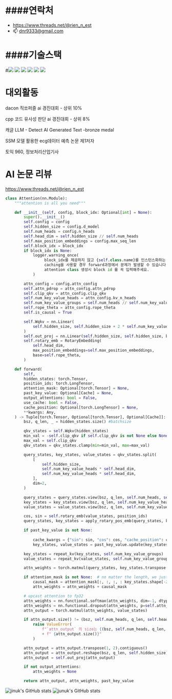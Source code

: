 ####연락처
=============
- https://www.threads.net/@rien_n_est
- 📫 dnr9333@gmail.com


####기술스택 
=============
#<img src="https://img.shields.io/badge/PyTorch-EE4C2C?style=flat-square&logo=#PyTorch&logoColor=D1180B"/>
<img src="https://img.shields.io/badge/C++-345F53?style=flat-square&logo=C++&logoColor=345F53"/>
<img
src="https://img.shields.io/badge/FASTAPI-43EED6?style=flat-square&logo=#009688&logoColor=43EED6"/>
<img src="https://img.shields.io/badge/Django-0A3711?style=flat-square&logo=#Django&logoColor=0A3711"/>
<img src="https://img.shields.io/badge/Flutter-99CCFF?style=flat-square&logo=#Flutter&logoColor=99CCFF"/>
<img src="https://img.shields.io/badge/Docker-00q9F4?style=flat-square&logo=#Docker&logoColor=0019F4"/>









대외활동
===========

dacon 직쏘퍼즐 ai 경진대회 - 상위 10%

cpp 코드 유사성 판단 ai 경진대회 - 상위 8%

캐글 LLM - Detect AI Generated Text -bronze medal
 
SSM 모델 활용한 ecg데이터 예측 논문 제1저자

토익 960, 정보처리산업기사 

AI 논문 리뷰 
===========
<https://www.threads.net/@rien_n_est>


```python
class Attention(nn.Module):
    """attention is all you need"""

    def __init__(self, config, block_idx: Optional[int] = None):
        super().__init__()
        self.config = config
        self.hidden_size = config.d_model
        self.num_heads = config.n_heads
        self.head_dim = self.hidden_size // self.num_heads
        self.max_position_embeddings = config.max_seq_len
        self.block_idx = block_idx
        if block_idx is None:
            logger.warning_once(
                 block_idx를 제공하지 않고 {self.class.name}를 인스턴스화하는 것은 권장되지 않으며,
                 caching을 사용할 경우 forward과정에서 문제가 발생할 수 있습니다.
                 attention class 생성시 block id 를 꼭 입력해주세요.
            )

        attn_config = config.attn_config
        self.attn_pdrop = attn_config.attn_pdrop
        self.clip_qkv = attn_config.clip_qkv
        self.num_key_value_heads = attn_config.kv_n_heads
        self.num_key_value_groups = self.num_heads // self.num_key_value_heads
        self.rope_theta = attn_config.rope_theta
        self.is_causal = True

        self.Wqkv = nn.Linear(
            self.hidden_size, self.hidden_size + 2 * self.num_key_value_heads * self.head_dim, bias=False
        )
        self.out_proj = nn.Linear(self.hidden_size, self.hidden_size, bias=False)
        self.rotary_emb = RotaryEmbedding(
            self.head_dim,
            max_position_embeddings=self.max_position_embeddings,
            base=self.rope_theta,
        )

    def forward(
        self,
        hidden_states: torch.Tensor,
        position_ids: torch.LongTensor,
        attention_mask: Optional[torch.Tensor] = None,
        past_key_value: Optional[Cache] = None,
        output_attentions: bool = False,
        use_cache: bool = False,
        cache_position: Optional[torch.LongTensor] = None,
        **kwargs: Any,
    ) -> Tuple[torch.Tensor, Optional[torch.Tensor], Optional[Cache]]:
        bsz, q_len, _ = hidden_states.size() #batchsize

        qkv_states = self.Wqkv(hidden_states)
        min_val = -self.clip_qkv if self.clip_qkv is not None else None
        max_val = self.clip_qkv
        qkv_states = qkv_states.clamp(min=min_val, max=max_val)

        query_states, key_states, value_states = qkv_states.split(
            [
                self.hidden_size,
                self.num_key_value_heads * self.head_dim,
                self.num_key_value_heads * self.head_dim,
            ],
            dim=2,
        )

        query_states = query_states.view(bsz, q_len, self.num_heads, self.head_dim).transpose(1, 2)
        key_states = key_states.view(bsz, q_len, self.num_key_value_heads, self.head_dim).transpose(1, 2)
        value_states = value_states.view(bsz, q_len, self.num_key_value_heads, self.head_dim).transpose(1, 2)

        cos, sin = self.rotary_emb(value_states, position_ids)
        query_states, key_states = apply_rotary_pos_emb(query_states, key_states, cos, sin)

        if past_key_value is not None:
            
            cache_kwargs = {"sin": sin, "cos": cos, "cache_position": cache_position}
            key_states, value_states = past_key_value.update(key_states, value_states, self.block_idx, cache_kwargs)

        key_states = repeat_kv(key_states, self.num_key_value_groups)
        value_states = repeat_kv(value_states, self.num_key_value_groups)

        attn_weights = torch.matmul(query_states, key_states.transpose(2, 3)) / math.sqrt(self.head_dim)

        if attention_mask is not None:  # no matter the length, we just slice it
            causal_mask = attention_mask[:, :, :, : key_states.shape[-2]]
            attn_weights = attn_weights + causal_mask

        # upcast attention to fp32
        attn_weights = nn.functional.softmax(attn_weights, dim=-1, dtype=torch.float32).to(query_states.dtype)
        attn_weights = nn.functional.dropout(attn_weights, p=self.attn_pdrop, training=self.training)
        attn_output = torch.matmul(attn_weights, value_states)

        if attn_output.size() != (bsz, self.num_heads, q_len, self.head_dim):
            raise ValueError(
                f"`attn_output` 의 size는 {(bsz, self.num_heads, q_len, self.head_dim)}여야합니다 , 하지만 지금 size :"
                + f" {attn_output.size()}"
            )

        attn_output = attn_output.transpose(1, 2).contiguous()
        attn_output = attn_output.reshape(bsz, q_len, self.hidden_size)
        attn_output = self.out_proj(attn_output)

        if not output_attentions:
            attn_weights = None

        return attn_output, attn_weights, past_key_value

```

![jinuk's GitHub stats](https://github-readme-stats.vercel.app/api?username=jinuk0211&show_icons=true&theme=radical)
![junuk's GitHub stats](https://github-readme-stats.vercel.app/api?username=jinuk0211&show_icons=true&theme=radical)



<!--
**jinuk0211/jinuk0211** is a ✨ _special_ ✨ repository because its `README.md` (this file) appears on your GitHub profile.
